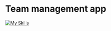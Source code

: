 # Team management app
[![My Skills](https://skills.thijs.gg/icons?i=react,firebase&theme=dark)](https://skills.thijs.gg)
